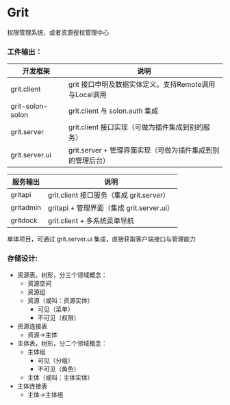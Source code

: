 # Grit

权限管理系统，或者资源授权管理中心


### 工件输出：

| 开发框架 | 说明 | 
| -------- | -------- | 
| grit.client         | grit 接口申明及数据实体定义。支持Remote调用与Local调用     | 
| grit-solon-solon    | grit.client 与 solon.auth 集成    | 
| grit.server         | grit.client 接口实现（可做为插件集成到别的服务）     | 
| grit.server.ui      | grit.server + 管理界面实现（可做为插件集成到别的管理后台）     | 


| 服务输出 | 说明 | 
| -------- | -------- | 
| gritapi     | grit.client 接口服务（集成 grit.server）     | 
| gritadmin   | gritapi + 管理界面（集成 grit.server.ui）    | 
| gritdock    | grit.client + 多系统菜单导航     | 


单体项目，可通过 grit.server.ui 集成，直接获取客户端接口与管理能力


### 存储设计:

* 资源表。树形，分三个领域概念：
  * 资源空间
  * 资源组
  * 资源（或叫：资源实体）
    * 可见（菜单）
    * 不可见（权限）
* 资源连接表
  * 资源->主体
* 主体表。树形，分二个领域概念：
  * 主体组
    * 可见（分组）
    * 不可见（角色）
  * 主体（或叫：主体实体）
* 主体连接表
  * 主体->主体组